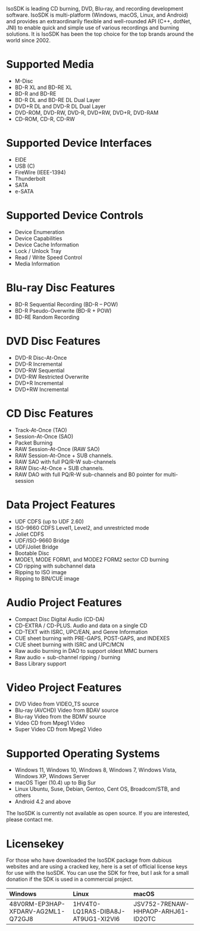 IsoSDK is leading CD burning, DVD, Blu-ray, and recording development software. IsoSDK is multi-platform (Windows, macOS, Linux, and Android) and provides an extraordinarily flexible and well-rounded API (C++, dotNet, JNI) to enable quick and simple use of various recordings and burning solutions. It is IsoSDK has been the top choice for the top brands around the world since 2002.

# Supported Media
  - M-Disc
  - BD-R XL and BD-RE XL
  - BD-R and BD-RE
  - BD-R DL and BD-RE DL Dual Layer
  - DVD+R DL and DVD-R DL Dual Layer
  - DVD-ROM, DVD-RW, DVD-R, DVD+RW, DVD+R, DVD-RAM
  - CD-ROM, CD-R, CD-RW

# Supported Device Interfaces
  - EIDE
  - USB (C)
  - FireWire (IEEE-1394)
  - Thunderbolt
  - SATA
  - e-SATA

# Supported Device Controls
  - Device Enumeration
  - Device Capabilities
  - Device Cache Information
  - Lock / Unlock Tray
  - Read / Write Speed Control
  - Media Information 

# Blu-ray Disc Features
  - BD-R Sequential Recording (BD-R – POW)
  - BD-R Pseudo-Overwrite (BD-R + POW)
  - BD-RE Random Recording

# DVD Disc Features
  - DVD-R Disc-At-Once
  - DVD-R Incremental
  - DVD-RW Sequential
  - DVD-RW Restricted Overwrite
  - DVD+R Incremental
  - DVD+RW Incremental

# CD Disc Features
  - Track-At-Once (TAO)
  - Session-At-Once (SAO)
  - Packet Burning
  - RAW Session-At-Once (RAW SAO)
  - RAW Session-At-Once + SUB channels.
  - RAW SAO with full PQ/R-W sub-channels
  - RAW Disc-At-Once + SUB channels.
  - RAW DAO with full PQ/R-W sub-channels and B0 pointer for multi-session

# Data Project Features
  - UDF CDFS (up to UDF 2.60)
  - ISO-9660 CDFS Level1, Level2, and unrestricted mode
  - Joliet CDFS
  - UDF/ISO-9660 Bridge
  - UDF/Joliet Bridge
  - Bootable Disc
  - MODE1, MODE FORM1, and MODE2 FORM2 sector CD burning
  - CD ripping with subchannel data
  - Ripping to ISO image
  - Ripping to BIN/CUE image

# Audio Project Features
  - Compact Disc Digital Audio (CD-DA)
  - CD-EXTRA / CD-PLUS. Audio and data on a single CD
  - CD-TEXT with ISRC, UPC/EAN, and Genre Information
  - CUE sheet burning with PRE-GAPS, POST-GAPS, and INDEXES
  - CUE sheet burning with ISRC and UPC/MCN
  - Raw audio burning in DAO to support oldest MMC burners
  - Raw audio + sub-channel ripping / burning
  - Bass Library support

# Video Project Features
  - DVD Video from VIDEO_TS source
  - Blu-ray (AVCHD) Video from BDAV source
  - Blu-ray Video from the BDMV source
  - Video CD from Mpeg1 Video
  - Super Video CD from Mpeg2 Video

# Supported Operating Systems
  - Windows 11, Windows 10, Windows 8, Windows 7, Windows Vista, Windows XP, Windows Server
  - macOS Tiger (10.4) up to Big Sur
  - Linux Ubuntu, Suse, Debian, Gentoo, Cent OS, Broadcom/STB, and others
  - Android 4.2 and above

The IsoSDK is currently not available as open source. If you are interested, please contact me.

# Licensekey 
For those who have downloaded the IsoSDK package from dubious websites and are using a cracked key, here is a set of official license keys for use with the IsoSDK.
You can use the SDK for free, but I ask for a small donation if the SDK is used in a commercial project.

| Windows | Linux | macOS |
| :--- | :--- | :--- | 
| 48V0RM-EP3HAP-XFDARV-AG2ML1-Q72GJ8 | 1HV4T0-LQ1RAS-DIBA8J-AT9UG1-XI2VI6 | JSV752-7RENAW-HHPAOP-ARHJ61-ID2OTC |

